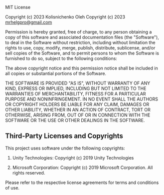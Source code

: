 MIT License

Copyright (c) 2023 Kolisnichenko Oleh
Copyright (c) 2023 mrhelgpro@gmail.com

Permission is hereby granted, free of charge, to any person obtaining a copy
of this software and associated documentation files (the "Software"), to deal
in the Software without restriction, including without limitation the rights
to use, copy, modify, merge, publish, distribute, sublicense, and/or sell
copies of the Software, and to permit persons to whom the Software is
furnished to do so, subject to the following conditions:

The above copyright notice and this permission notice shall be included in all
copies or substantial portions of the Software.

THE SOFTWARE IS PROVIDED "AS IS", WITHOUT WARRANTY OF ANY KIND, EXPRESS OR
IMPLIED, INCLUDING BUT NOT LIMITED TO THE WARRANTIES OF MERCHANTABILITY,
FITNESS FOR A PARTICULAR PURPOSE AND NONINFRINGEMENT. IN NO EVENT SHALL THE
AUTHORS OR COPYRIGHT HOLDERS BE LIABLE FOR ANY CLAIM, DAMAGES OR OTHER
LIABILITY, WHETHER IN AN ACTION OF CONTRACT, TORT OR OTHERWISE, ARISING FROM,
OUT OF OR IN CONNECTION WITH THE SOFTWARE OR THE USE OR OTHER DEALINGS IN THE
SOFTWARE.

Third-Party Licenses and Copyrights
------------------------------------

This project uses software under the following copyrights:

1. Unity Technologies:
   Copyright (c) 2019 Unity Technologies

2. Microsoft Corporation:
   Copyright (c) 2019 Microsoft Corporation. All rights reserved.

Please refer to the respective license agreements for terms and conditions of use.